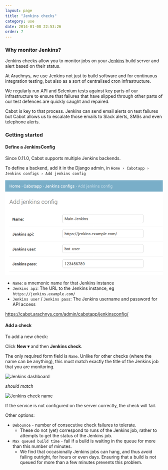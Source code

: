 ```yaml
---
layout: page
title: "Jenkins checks"
category: use
date: 2014-01-08 22:53:26
order: 7
---
```

### Why monitor Jenkins?

Jenkins checks allow you to monitor jobs on your [Jenkins](http://jenkinsci.org) build server and alert based on their status.

At Arachnys, we use Jenkins not just to build software and for continuous integration testing, but also as a sort of centralised cron infrastructure.

We regularly run API and Selenium tests against key parts of our infrastructure to ensure that failures that have slipped through other parts of our test defences are quickly caught and repaired.

Cabot is key to that process. Jenkins can send email alerts on test failures but Cabot allows us to escalate those emails to Slack alerts, SMSs and even telephone alerts.

### Getting started


#### Define a JenkinsConfig

Since 0.11.0, Cabot supports multiple Jenkins backends.

To define a backend, add it in the Django admin, in `Home › Cabotapp › Jenkins configs › Add jenkins config`

![Jenkins config](/images/jenkins-config.png)

* `Name`: a mnemonic name for that Jenkins instance
* `Jenkins api`: The URL to the Jenkins instance, eg `https://jenkins.example.com/`
* `Jenkins user` / `Jenkins pass`: The Jenkins username and password for API access


https://cabot.arachnys.com/admin/cabotapp/jenkinsconfig/


#### Add a check


To add a new check:

Click **New ▾** and then **Jenkins check**.

The only required form field is `Name`. Unlike for other checks (where the name can be anything), this must match exactly the title of the Jenkins job that you are monitoring.

![Jenkins dashboard](/images/jenkins-dashboard-status.png)

*should match*

![Jenkins check name](/images/jenkins-check-name.png)

If the service is not configured on the server correctly, the check will fail.

Other options:

*   `Debounce` - number of consecutive check failures to tolerate.
    *   These do not (yet) correspond to runs of the Jenkins job, rather to attempts to get the status of the Jenkins job.
*   `Max queued build time` - fail if a build is waiting in the queue for more than this number of minutes.
    *   We find that occasionally Jenkins jobs can hang, and thus avoid failing outright, for hours or even days. Ensuring that a build is not queued for more than a few minutes prevents this problem.